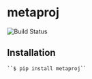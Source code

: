 # metaproj
![Build Status](https://github.com/KGerring/metaproj/workflows/pytesting/badge.svg)

## Installation

    ``$ pip install metaproj``
